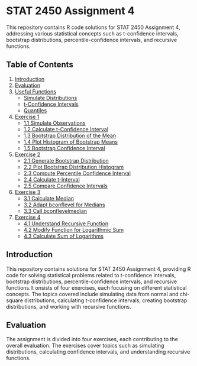 # STAT 2450 Assignment 4

This repository contains R code solutions for STAT 2450 Assignment 4, addressing various statistical concepts such as t-confidence intervals, bootstrap distributions, percentile-confidence intervals, and recursive functions.

## Table of Contents

1. [Introduction](#introduction)
2. [Evaluation](#evaluation)
3. [Useful Functions](#useful-functions)
   - [Simulate Distributions](#simulate-distributions)
   - [t-Confidence Intervals](#t-confidence-intervals)
   - [Quantiles](#quantiles)
4. [Exercise 1](#exercise-1)
   - [1.1 Simulate Observations](#11-simulate-observations)
   - [1.2 Calculate t-Confidence Interval](#12-calculate-t-confidence-interval)
   - [1.3 Bootstrap Distribution of the Mean](#13-bootstrap-distribution-of-the-mean)
   - [1.4 Plot Histogram of Bootstrap Means](#14-plot-histogram-of-bootstrap-means)
   - [1.5 Bootstrap Confidence Interval](#15-bootstrap-confidence-interval)
5. [Exercise 2](#exercise-2)
   - [2.1 Generate Bootstrap Distribution](#21-generate-bootstrap-distribution)
   - [2.2 Plot Bootstrap Distribution Histogram](#22-plot-bootstrap-distribution-histogram)
   - [2.3 Compute Percentile Confidence Interval](#23-compute-percentile-confidence-interval)
   - [2.4 Calculate t-Interval](#24-calculate-t-interval)
   - [2.5 Compare Confidence Intervals](#25-compare-confidence-intervals)
6. [Exercise 3](#exercise-3)
   - [3.1 Calculate Median](#31-calculate-median)
   - [3.2 Adapt bconflevel for Medians](#32-adapt-bconflevel-for-medians)
   - [3.3 Call bconflevelmedian](#33-call-bconflevelmedian)
7. [Exercise 4](#exercise-4)
   - [4.1 Understand Recursive Function](#41-understand-recursive-function)
   - [4.2 Modify Function for Logarithmic Sum](#42-modify-function-for-logarithmic-sum)
   - [4.3 Calculate Sum of Logarithms](#43-calculate-sum-of-logarithms)

## Introduction

This repository contains solutions for STAT 2450 Assignment 4, providing R code for solving statistical problems related to t-confidence intervals, bootstrap distributions, percentile-confidence intervals, and recursive functions.It onsists of four exercises, each focusing on different statistical concepts. The topics covered include simulating data from normal and chi-square distributions, calculating t-confidence intervals, creating bootstrap distributions, and working with recursive functions.

## Evaluation

The assignment is divided into four exercises, each contributing to the overall evaluation. The exercises cover topics such as simulating distributions, calculating confidence intervals, and understanding recursive functions.

